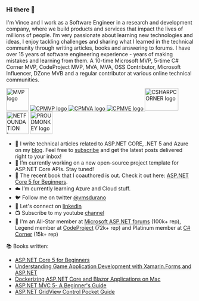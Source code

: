### Hi there 👋
I'm Vince and I work as a Software Engineer in a research and development company, where we build products and services that impact the lives of millions of people. I’m very passionate about learning new technologies and ideas, I enjoy tackling challenges and sharing what I learned in the technical community through writing articles, books and answering to forums. I have over 15 years of software engineering experience - years of making mistakes and learning from them. A 10-time Microsoft MVP, 5-time C# Corner MVP, CodeProject MVP, MVA, MVA, OSS Contributor, Microsoft Influencer, DZone MVB and a regular contributor at various online technical communities.

<a href="https://mvp.microsoft.com/en-us/PublicProfile/4025491"><img alt="MVP logo" src="https://proudmonkeystorage.blob.core.windows.net/cdn/common/MVP_Logo_Avatar_Preferred_Cyan300_CMYK_300ppi.png" width="60" height="60"></a> 
<a href="https://www.codeproject.com/Members/ProudMonkey"><img alt="CPMVP logo" src="https://proudmonkeystorage.blob.core.windows.net/cdn/common/icn-MVP-64.png" /> </a> 
<a href="https://www.codeproject.com/Members/ProudMonkey"><img alt="CPMVA logo" src="https://proudmonkeystorage.blob.core.windows.net/cdn/Common/icn-MVA-64.png" /> </a> 
<a href="https://www.codeproject.com/Members/ProudMonkey"><img alt="CPMVE logo" src="https://proudmonkeystorage.blob.core.windows.net/cdn/Common/icn-MVE-64.png" /> 
<a href="https://www.c-sharpcorner.com/members/vincent-maverick-durano"><img alt="CSHARPCORNER logo" src="https://proudmonkeystorage.blob.core.windows.net/cdn/common/CSharpCornerMVP.png" width="90" height="60" /> </a> <img alt="NETFOUNDATION logo" src="https://proudmonkeystorage.blob.core.windows.net/cdn/common/1200px-.NET_Foundation_Logo.svg.png" width="60" height="60p" /> <a href="https://vmsdurano.com"><img alt="PROUDMONKEY logo" src="https://proudmonkeystorage.blob.core.windows.net/cdn/common/proud_monkey_square.png" width="60" height="60" /> </a>

- :pencil: I write technical articles related to ASP.NET CORE, .NET 5 and Azure on my [blog](https://vmsdurano.com). Feel free to [subscribe](https://vmsdurano.com/#subscribe) and get the latest posts delivered right to your inbox!
- 🔭 I’m currently working on a new open-source project template for ASP.NET Core APIs. Stay tuned!
- :blue_book: The recent book that I coauthored is out. Check it out here: [ASP.NET Core 5 for Beginners](https://vmsdurano.com/new-book-released-asp-net-core-5-for-beginners/).
- :cloud: I’m currently learning Azure and Cloud stuff. 
- :bird: Follow me on twitter [@vmsdurano](https://twitter.com/vmsdurano)
- :link: Let's connect on [linkedin](https://www.linkedin.com/in/vmsdurano/)
- :tv: Subscribe to my youtube [channel](https://www.youtube.com/channel/UCuabaYm8QH4b1MAclaRp-3Q)
- :school: I'm an All-Star member at [Microsoft ASP.NET forums](https://forums.asp.net/members/vinz.aspx) (100k+ rep), Legend member at [CodeProject](https://www.codeproject.com/Members/ProudMonkey) (72k+ rep) and Platinum member at [C# Corner](https://www.c-sharpcorner.com/members/vincent-maverick-durano) (15k+ rep)

:books: Books written:
* [ASP.NET Core 5 for Beginners](https://www.packtpub.com/product/asp-net-core-5-for-beginners/9781800567184?fbclid=IwAR2sCOmLDRctAiV_nmgvsXx2D2yVIMB_xRIXB4yomVAsYOnaJQgaBTOLbuc)
* [Understanding Game Application Development with Xamarin.Forms and ASP.NET](https://www.apress.com/us/book/9781484242636)
* [Dockerizing ASP.NET Core and Blazor Applications on Mac](https://www.c-sharpcorner.com/ebooks/dockerizing-asp-net-core-and-blazor-applications-on-mac)
* [ASP.NET MVC 5- A Beginner's Guide](https://www.c-sharpcorner.com/ebooks/asp-net-mvc-5-a-beginner-s-guide)
* [ASP.NET GridView Control Pocket Guide](https://www.c-sharpcorner.com/ebooks/asp-dot-net-gridview-control-pocket-guide)

